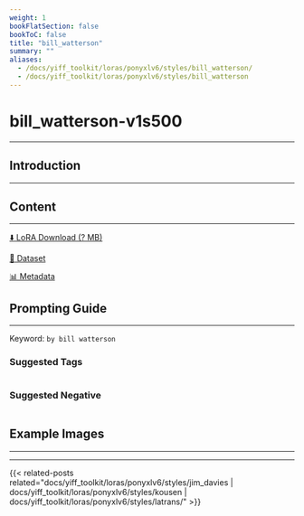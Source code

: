 ```yaml
---
weight: 1
bookFlatSection: false
bookToC: false
title: "bill_watterson"
summary: ""
aliases:
  - /docs/yiff_toolkit/loras/ponyxlv6/styles/bill_watterson/
  - /docs/yiff_toolkit/loras/ponyxlv6/styles/bill_watterson
---
```


<!--markdownlint-disable MD025 MD033 -->

# bill_watterson-v1s500

---

## Introduction

---

## Content

---

[⬇️ LoRA Download (? MB)]()

[📐 Dataset]()

[📊 Metadata]()

## Prompting Guide

---

Keyword: `by bill watterson`

### Suggested Tags

```md
```

### Suggested Negative

```md
```

## Example Images

---

<div class="image-grid">
  <div class="image-grid-container">
    <a href="">
    </a>
    <a href="">
    </a>
  </div>
</div>

---

<!--
HUGO_SEARCH_EXCLUDE_START
-->
{{< related-posts related="docs/yiff_toolkit/loras/ponyxlv6/styles/jim_davies | docs/yiff_toolkit/loras/ponyxlv6/styles/kousen | docs/yiff_toolkit/loras/ponyxlv6/styles/latrans/" >}}
<!--
HUGO_SEARCH_EXCLUDE_END
-->
